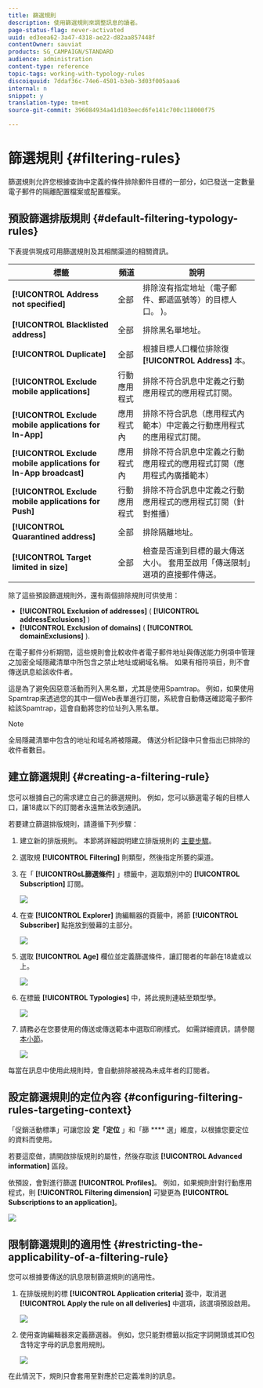 ```yaml
---
title: 篩選規則
description: 使用篩選規則來調整訊息的讀者。
page-status-flag: never-activated
uuid: ed3eea62-3a47-4318-ae22-d82aa857448f
contentOwner: sauviat
products: SG_CAMPAIGN/STANDARD
audience: administration
content-type: reference
topic-tags: working-with-typology-rules
discoiquuid: 7ddaf36c-74e6-4501-b3eb-3d03f005aaa6
internal: n
snippet: y
translation-type: tm+mt
source-git-commit: 396084934a41d103eecd6fe141c700c118000f75

---
```



# 篩選規則 {#filtering-rules}

篩選規則允許您根據查詢中定義的條件排除郵件目標的一部分，如已發送一定數量電子郵件的隔離配置檔案或配置檔案。

## 預設篩選排版規則 {#default-filtering-typology-rules}

下表提供現成可用篩選規則及其相關渠道的相關資訊。

| 標籤 | 頻道 | 說明 |
---------|----------|---------
| **[!UICONTROL Address not specified]** | 全部 | 排除沒有指定地址（電子郵件、郵遞區號等）的目標人口。 )。 |
| **[!UICONTROL Blacklisted address]** | 全部 | 排除黑名單地址。 |
| **[!UICONTROL Duplicate]** | 全部 | 根據目標人口欄位排除復 **[!UICONTROL Address]** 本。 |
| **[!UICONTROL Exclude mobile applications]** | 行動應用程式 | 排除不符合訊息中定義之行動應用程式的應用程式訂閱。 |
| **[!UICONTROL Exclude mobile applications for In-App]** | 應用程式內 | 排除不符合訊息（應用程式內範本）中定義之行動應用程式的應用程式訂閱。 |
| **[!UICONTROL Exclude mobile applications for In-App broadcast]** | 應用程式內 | 排除不符合訊息中定義之行動應用程式的應用程式訂閱（應用程式內廣播範本） |
| **[!UICONTROL Exclude mobile applications for Push]** | 行動應用程式 | 排除不符合訊息中定義之行動應用程式的應用程式訂閱（針對推播） |
| **[!UICONTROL Quarantined address]** | 全部 | 排除隔離地址。 |
| **[!UICONTROL Target limited in size]** | 全部 | 檢查是否達到目標的最大傳送大小。 套用至啟用「傳送限制」選項的直接郵件傳送。 |

除了這些預設篩選規則外，還有兩個排除規則可供使用：

* **[!UICONTROL Exclusion of addresses]** ( **[!UICONTROL addressExclusions]** )
* **[!UICONTROL Exclusion of domains]** ( **[!UICONTROL domainExclusions]** ).

在電子郵件分析期間，這些規則會比較收件者電子郵件地址與傳送能力例項中管理之加密全域隱藏清單中所包含之禁止地址或網域名稱。 如果有相符項目，則不會傳送訊息給該收件者。

這是為了避免因惡意活動而列入黑名單，尤其是使用Spamtrap。 例如，如果使用Spamtrap來透過您的其中一個Web表單進行訂閱，系統會自動傳送確認電子郵件給該Spamtrap，這會自動將您的位址列入黑名單。

>[!NOTE]
>
>全局隱藏清單中包含的地址和域名將被隱藏。 傳送分析記錄中只會指出已排除的收件者數目。

## 建立篩選規則 {#creating-a-filtering-rule}

您可以根據自己的需求建立自己的篩選規則。 例如，您可以篩選電子報的目標人口，讓18歲以下的訂閱者永遠無法收到通訊。

若要建立篩選排版規則，請遵循下列步驟：

1. 建立新的排版規則。 本節將詳細說明建立排版規則的 [主要步驟](../../sending/using/managing-typology-rules.md)。

1. 選取規 **[!UICONTROL Filtering]** 則類型，然後指定所要的渠道。

1. 在「 **[!UICONTROsL篩選條件]** 」標籤中，選取類別中的 **[!UICONTROL Subscription]** 訂閱。

   ![](assets/typology_create-rule-subscription.png)

1. 在查 **[!UICONTROL Explorer]** 詢編輯器的頁籤中，將節 **[!UICONTROL Subscriber]** 點拖放到螢幕的主部分。

   ![](assets/typology_create-rule-subscriber.png)

1. 選取 **[!UICONTROL Age]** 欄位並定義篩選條件，讓訂閱者的年齡在18歲或以上。

   ![](assets/typology_create-rule-age.png)

1. 在標籤 **[!UICONTROL Typologies]** 中，將此規則連結至類型學。

   ![](assets/typology_create-rule-typology.png)

1. 請務必在您要使用的傳送或傳送範本中選取印刷樣式。 如需詳細資訊，請參閱[本小節](../../sending/using/managing-typologies.md#applying-typologies-to-messages)。

   ![](assets/typology_template.png)

每當在訊息中使用此規則時，會自動排除被視為未成年者的訂閱者。

## 設定篩選規則的定位內容 {#configuring-filtering-rules-targeting-context}

「促銷活動標準」可讓您設 **定「定位** 」和「篩 **** 選」維度，以根據您要定位的資料而使用。

若要這麼做，請開啟排版規則的屬性，然後存取該 **[!UICONTROL Advanced information]** 區段。

依預設，會對進行篩選 **[!UICONTROL Profiles]**。 例如，如果規則針對行動應用程式，則 **[!UICONTROL Filtering dimension]** 可變更為 **[!UICONTROL Subscriptions to an application]**。

![](assets/typology_rule-order_2.png)

## 限制篩選規則的適用性 {#restricting-the-applicability-of-a-filtering-rule}

您可以根據要傳送的訊息限制篩選規則的適用性。

1. 在排版規則的標 **[!UICONTROL Application criteria]** 簽中，取消選 **[!UICONTROL Apply the rule on all deliveries]** 中選項，該選項預設啟用。

   ![](assets/typology_limit.png)

1. 使用查詢編輯器來定義篩選器。 例如，您只能對標籤以指定字詞開頭或其ID包含特定字母的訊息套用規則。

   ![](assets/typology_limit-rule.png)

在此情況下，規則只會套用至對應於已定義准則的訊息。

